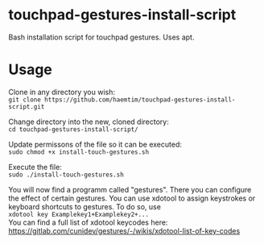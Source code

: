 # touchpad-gestures-install-script
Bash installation script for touchpad gestures. Uses apt.

# Usage

Clone in any directory you wish: \
`git clone https://github.com/haemtim/touchpad-gestures-install-script.git` <br>

Change directory into the new, cloned directory: \
`cd touchpad-gestures-install-script/` <br>

Update permissons of the file so it can be executed: \
`sudo chmod +x install-touch-gestures.sh` <br>

Execute the file: \
`sudo ./install-touch-gestures.sh`<br>

You will now find a programm called "gestures". There you can configure the effect of certain gestures. You can use xdotool to assign keystrokes or keyboard shortcuts to gestures. To do so, use <br>
`xdotool key Examplekey1+Examplekey2+...` <br>
You can find a full list of xdotool keycodes here: https://gitlab.com/cunidev/gestures/-/wikis/xdotool-list-of-key-codes
